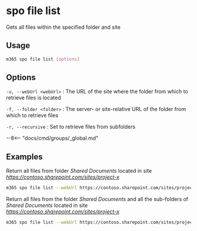 # spo file list

Gets all files within the specified folder and site

## Usage

```sh
m365 spo file list [options]
```

## Options

`-u, --webUrl <webUrl>`
: The URL of the site where the folder from which to retrieve files is located

`-f, --folder <folder>`
: The server- or site-relative URL of the folder from which to retrieve files

`-r, --recursive`
: Set to retrieve files from subfolders

--8<-- "docs/cmd/groups/_global.md"

## Examples

Return all files from folder _Shared Documents_ located in site _https://contoso.sharepoint.com/sites/project-x_

```sh
m365 spo file list --webUrl https://contoso.sharepoint.com/sites/project-x --folder 'Shared Documents'
```

Return all files from the folder _Shared Documents_ and all the sub-folders of _Shared Documents_ located in site _https://contoso.sharepoint.com/sites/project-x_

```sh
m365 spo file list --webUrl https://contoso.sharepoint.com/sites/project-x --folder 'Shared Documents' --recursive
```
